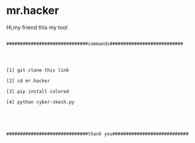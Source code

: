 # mr.hacker
Hi,my friend this my tool

                                                         ##############################commands###########################
                                                         
                                                         
                                                         
                                                                              [1] git clone this link
                                                                              [2] cd mr.hacker
                                                                              [3] pip install colored
                                                                              [4] python cyber-skech.py
                                                         
                                                         
                                                         
                                                         
                                                         ##############################thank you############################
